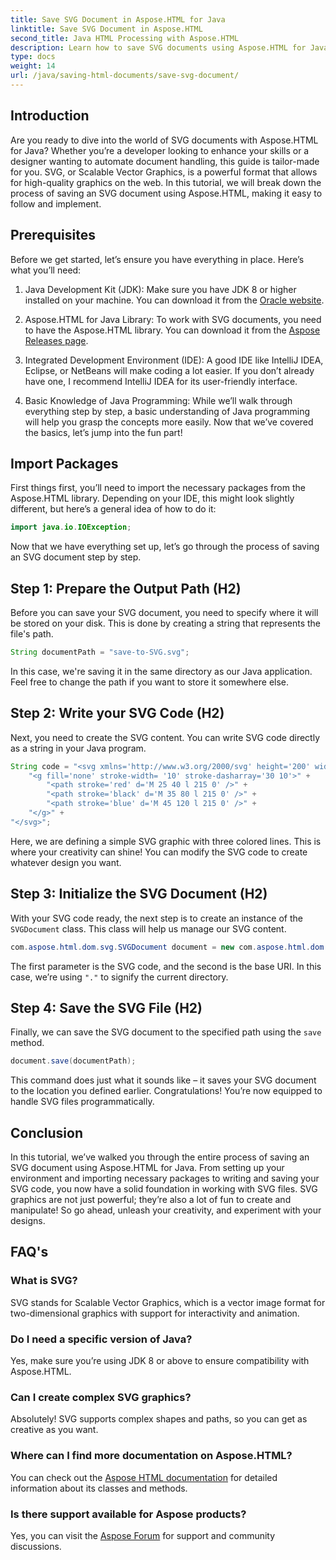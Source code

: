 ```yaml
---
title: Save SVG Document in Aspose.HTML for Java
linktitle: Save SVG Document in Aspose.HTML
second_title: Java HTML Processing with Aspose.HTML
description: Learn how to save SVG documents using Aspose.HTML for Java with this easy step-by-step guide packed with examples.
type: docs
weight: 14
url: /java/saving-html-documents/save-svg-document/
---
```

## Introduction
Are you ready to dive into the world of SVG documents with Aspose.HTML for Java? Whether you’re a developer looking to enhance your skills or a designer wanting to automate document handling, this guide is tailor-made for you. SVG, or Scalable Vector Graphics, is a powerful format that allows for high-quality graphics on the web. In this tutorial, we will break down the process of saving an SVG document using Aspose.HTML, making it easy to follow and implement.
## Prerequisites
Before we get started, let’s ensure you have everything in place. Here’s what you’ll need:
1. Java Development Kit (JDK): Make sure you have JDK 8 or higher installed on your machine. You can download it from the [Oracle website](https://www.oracle.com/java/technologies/javase-jdk11-downloads.html).
  
2. Aspose.HTML for Java Library: To work with SVG documents, you need to have the Aspose.HTML library. You can download it from the [Aspose Releases page](https://releases.aspose.com/html/java/).
3. Integrated Development Environment (IDE): A good IDE like IntelliJ IDEA, Eclipse, or NetBeans will make coding a lot easier. If you don’t already have one, I recommend IntelliJ IDEA for its user-friendly interface.
4. Basic Knowledge of Java Programming: While we’ll walk through everything step by step, a basic understanding of Java programming will help you grasp the concepts more easily.
Now that we’ve covered the basics, let’s jump into the fun part!
## Import Packages
First things first, you’ll need to import the necessary packages from the Aspose.HTML library. Depending on your IDE, this might look slightly different, but here’s a general idea of how to do it:
```java
import java.io.IOException;
```

Now that we have everything set up, let’s go through the process of saving an SVG document step by step.
## Step 1: Prepare the Output Path (H2)
Before you can save your SVG document, you need to specify where it will be stored on your disk. This is done by creating a string that represents the file's path.
```java
String documentPath = "save-to-SVG.svg";
```
In this case, we're saving it in the same directory as our Java application. Feel free to change the path if you want to store it somewhere else.
## Step 2: Write your SVG Code (H2)
Next, you need to create the SVG content. You can write SVG code directly as a string in your Java program.
```java
String code = "<svg xmlns='http://www.w3.org/2000/svg' height='200' width='300'>" +
    "<g fill='none' stroke-width= '10' stroke-dasharray='30 10'>" +
        "<path stroke='red' d='M 25 40 l 215 0' />" +
        "<path stroke='black' d='M 35 80 l 215 0' />" +
        "<path stroke='blue' d='M 45 120 l 215 0' />" +
    "</g>" +
"</svg>";
```
Here, we are defining a simple SVG graphic with three colored lines. This is where your creativity can shine! You can modify the SVG code to create whatever design you want.
## Step 3: Initialize the SVG Document (H2)
With your SVG code ready, the next step is to create an instance of the `SVGDocument` class. This class will help us manage our SVG content.
```java
com.aspose.html.dom.svg.SVGDocument document = new com.aspose.html.dom.svg.SVGDocument(code, ".");
```
The first parameter is the SVG code, and the second is the base URI. In this case, we’re using `"."` to signify the current directory.
## Step 4: Save the SVG File (H2)
Finally, we can save the SVG document to the specified path using the `save` method.
```java
document.save(documentPath);
```
This command does just what it sounds like – it saves your SVG document to the location you defined earlier. Congratulations! You’re now equipped to handle SVG files programmatically.
## Conclusion
In this tutorial, we’ve walked you through the entire process of saving an SVG document using Aspose.HTML for Java. From setting up your environment and importing necessary packages to writing and saving your SVG code, you now have a solid foundation in working with SVG files. SVG graphics are not just powerful; they’re also a lot of fun to create and manipulate! So go ahead, unleash your creativity, and experiment with your designs.
## FAQ's
### What is SVG?
SVG stands for Scalable Vector Graphics, which is a vector image format for two-dimensional graphics with support for interactivity and animation.
### Do I need a specific version of Java?
Yes, make sure you’re using JDK 8 or above to ensure compatibility with Aspose.HTML.
### Can I create complex SVG graphics?
Absolutely! SVG supports complex shapes and paths, so you can get as creative as you want.
### Where can I find more documentation on Aspose.HTML?
You can check out the [Aspose HTML documentation](https://reference.aspose.com/html/java/) for detailed information about its classes and methods.
### Is there support available for Aspose products?
Yes, you can visit the [Aspose Forum](https://forum.aspose.com/c/html/29) for support and community discussions.
